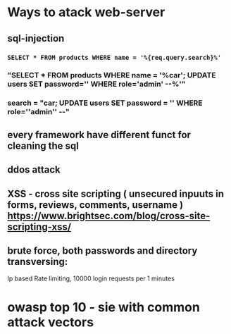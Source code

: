 # Ways to atack web-server

## sql-injection

  ### `SELECT * FROM products WHERE name = '%{req.query.search}%'`
   
  ### "SELECT * FROM products WHERE name = '%car'; UPDATE users SET password='' WHERE role='admin' --%'"
   
  ### search = "car; UPDATE users SET password = '' WHERE role=''admin'' --"

  ## every framework have different funct for cleaning the sql
  
## ddos attack
## XSS - cross site scripting ( unsecured inpuuts in forms, reviews, comments, username ) https://www.brightsec.com/blog/cross-site-scripting-xss/
## brute force, both passwords and directory transversing:
  Ip based Rate limiting, 10000 login requests per 1 minutes




   # owasp top 10 - sie with common attack vectors

